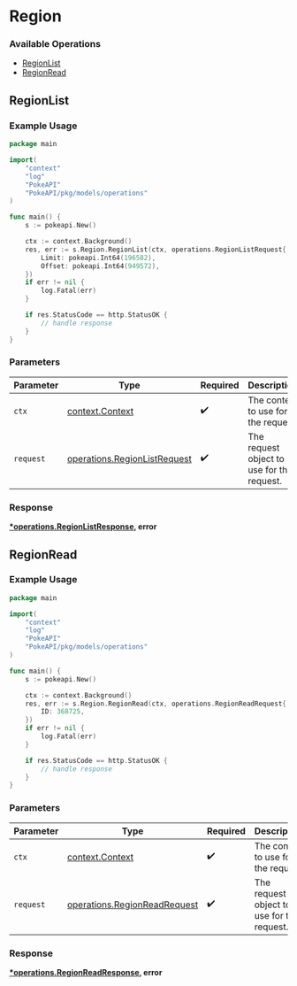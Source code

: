 # Region

### Available Operations

* [RegionList](#regionlist)
* [RegionRead](#regionread)

## RegionList

### Example Usage

```go
package main

import(
	"context"
	"log"
	"PokeAPI"
	"PokeAPI/pkg/models/operations"
)

func main() {
    s := pokeapi.New()

    ctx := context.Background()
    res, err := s.Region.RegionList(ctx, operations.RegionListRequest{
        Limit: pokeapi.Int64(196582),
        Offset: pokeapi.Int64(949572),
    })
    if err != nil {
        log.Fatal(err)
    }

    if res.StatusCode == http.StatusOK {
        // handle response
    }
}
```

### Parameters

| Parameter                                                                    | Type                                                                         | Required                                                                     | Description                                                                  |
| ---------------------------------------------------------------------------- | ---------------------------------------------------------------------------- | ---------------------------------------------------------------------------- | ---------------------------------------------------------------------------- |
| `ctx`                                                                        | [context.Context](https://pkg.go.dev/context#Context)                        | :heavy_check_mark:                                                           | The context to use for the request.                                          |
| `request`                                                                    | [operations.RegionListRequest](../../models/operations/regionlistrequest.md) | :heavy_check_mark:                                                           | The request object to use for the request.                                   |


### Response

**[*operations.RegionListResponse](../../models/operations/regionlistresponse.md), error**


## RegionRead

### Example Usage

```go
package main

import(
	"context"
	"log"
	"PokeAPI"
	"PokeAPI/pkg/models/operations"
)

func main() {
    s := pokeapi.New()

    ctx := context.Background()
    res, err := s.Region.RegionRead(ctx, operations.RegionReadRequest{
        ID: 368725,
    })
    if err != nil {
        log.Fatal(err)
    }

    if res.StatusCode == http.StatusOK {
        // handle response
    }
}
```

### Parameters

| Parameter                                                                    | Type                                                                         | Required                                                                     | Description                                                                  |
| ---------------------------------------------------------------------------- | ---------------------------------------------------------------------------- | ---------------------------------------------------------------------------- | ---------------------------------------------------------------------------- |
| `ctx`                                                                        | [context.Context](https://pkg.go.dev/context#Context)                        | :heavy_check_mark:                                                           | The context to use for the request.                                          |
| `request`                                                                    | [operations.RegionReadRequest](../../models/operations/regionreadrequest.md) | :heavy_check_mark:                                                           | The request object to use for the request.                                   |


### Response

**[*operations.RegionReadResponse](../../models/operations/regionreadresponse.md), error**


